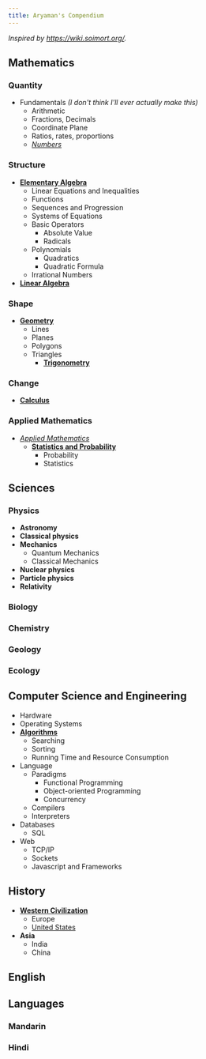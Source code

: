 ```yaml
---
title: Aryaman's Compendium
---
```


*Inspired by <https://wiki.soimort.org/>.*

## Mathematics

### Quantity
- Fundamentals *(I don't think I'll ever actually make this)*
    - Arithmetic
    - Fractions, Decimals
    - Coordinate Plane
    - Ratios, rates, proportions
    - [*Numbers*](math/fund/numbers)
    
### Structure
- [**Elementary Algebra**](math/algebra)
    - Linear Equations and Inequalities
    - Functions
    - Sequences and Progression
    - Systems of Equations
    - Basic Operators
        - Absolute Value
        - Radicals
    - Polynomials
        - Quadratics
        - Quadratic Formula
    - Irrational Numbers
- [**Linear Algebra**](math/linear)

### Shape
- [**Geometry**](math/geometry)
    - Lines
    - Planes
    - Polygons
    - Triangles
        - [**Trigonometry**](math/trig)
        
### Change
- [**Calculus**](math/calc)

### Applied Mathematics
- [*Applied Mathematics*](math/applied)
    - [**Statistics and Probability**](math/applied/stat)
        - Probability
        - Statistics

## Sciences

### Physics
- **Astronomy**
- **Classical physics**
- **Mechanics**
    - Quantum Mechanics
    - Classical Mechanics
- **Nuclear physics**
- **Particle physics**
- **Relativity**

### Biology

### Chemistry

### Geology

### Ecology

## Computer Science and Engineering
- Hardware
- Operating Systems
- [**Algorithms**](cs/algo)
    - Searching
    - Sorting
    - Running Time and Resource Consumption
- Language
    - Paradigms
        - Functional Programming
        - Object-oriented Programming
        - Concurrency
    - Compilers
    - Interpreters
- Databases
    - SQL
- Web
    - TCP/IP
    - Sockets
    - Javascript and Frameworks

## History
- [**Western Civilization**](history/west)
    - Europe
    - [United States](history/west/us)
- **Asia**
    - India
    - China

## English

## Languages

### Mandarin

### Hindi 
